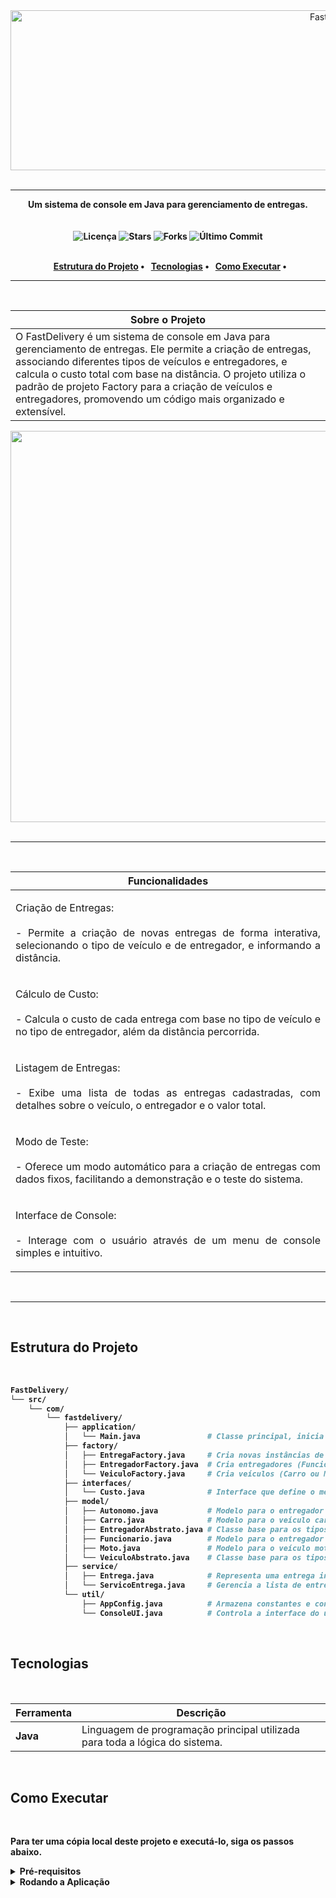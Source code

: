 <div align="center"\>
  <img width="1024" height="256" alt="FastDelivery" src="https://github.com/user-attachments/assets/c15ca463-4bd3-42aa-8a0b-67692502611d" />
</div>

<br>

-----

<div align="center"\>
  <strong>Um sistema de console em Java para gerenciamento de entregas.</strong\>
</div>

<br>
<br>

<div align="center">
  <img src="https://img.shields.io/github/license/OfAndreS/FastDelivery?style=for-the-badge" alt="Licença">
  <img src="https://img.shields.io/github/stars/OfAndreS/FastDelivery?style=for-the-badge" alt="Stars">
  <img src="https://img.shields.io/github/forks/OfAndreS/FastDelivery?style=for-the-badge" alt="Forks">
  <img src="https://img.shields.io/github/last-commit/OfAndreS/FastDelivery?style=for-the-badge" alt="Último Commit">
</div>

<br>

<p align="center">
  <a href="#estrutura-do-projeto">Estrutura do Projeto</a> •
  <a href="#tecnologias">Tecnologias</a> •
  <a href="#como-executar">Como Executar</a> •
</p>

-----

<br>

|**Sobre o Projeto**|
|-|
|O FastDelivery é um sistema de console em Java para gerenciamento de entregas. Ele permite a criação de entregas, associando diferentes tipos de veículos e entregadores, e calcula o custo total com base na distância. O projeto utiliza o padrão de projeto Factory para a criação de veículos e entregadores, promovendo um código mais organizado e extensível.|

<div align="center"\>
<img width="1361" height="626" alt="image" src="https://github.com/user-attachments/assets/b770eb65-a6f0-411f-99e2-bd6fd0eec101" />
</div>

<br>

-----

<br>

| **Funcionalidades** |
|---|
| <p align="justify">  Criação de Entregas: <br> <br> - Permite a criação de novas entregas de forma interativa, selecionando o tipo de veículo e de entregador, e informando a distância. </p> |
| <p align="justify"> Cálculo de Custo: <br> <br> - Calcula o custo de cada entrega com base no tipo de veículo e no tipo de entregador, além da distância percorrida. </p> |
| <p align="justify"> Listagem de Entregas: <br> <br> - Exibe uma lista de todas as entregas cadastradas, com detalhes sobre o veículo, o entregador e o valor total. </p> |
| <p align="justify"> Modo de Teste: <br> <br> - Oferece um modo automático para a criação de entregas com dados fixos, facilitando a demonstração e o teste do sistema. </p> |
| <p align="justify"> Interface de Console: <br> <br> - Interage com o usuário através de um menu de console simples e intuitivo. </p> |

<br>

-----

<br>

## **Estrutura do Projeto**
<br>

```bash
FastDelivery/
└── src/
    └── com/
        └── fastdelivery/
            ├── application/
            │   └── Main.java               # Classe principal, inicia a aplicação e o menu.
            ├── factory/
            │   ├── EntregaFactory.java     # Cria novas instâncias de Entrega.
            │   ├── EntregadorFactory.java  # Cria entregadores (Funcionário ou Autônomo).
            │   └── VeiculoFactory.java     # Cria veículos (Carro ou Moto).
            ├── interfaces/
            │   └── Custo.java              # Interface que define o método para calcular o frete.
            ├── model/
            │   ├── Autonomo.java           # Modelo para o entregador autônomo.
            │   ├── Carro.java              # Modelo para o veículo carro.
            │   ├── EntregadorAbstrato.java # Classe base para os tipos de entregadores.
            │   ├── Funcionario.java        # Modelo para o entregador funcionário.
            │   ├── Moto.java               # Modelo para o veículo moto.
            │   └── VeiculoAbstrato.java    # Classe base para os tipos de veículos.
            ├── service/
            │   ├── Entrega.java            # Representa uma entrega individual com veículo, entregador e distância.
            │   └── ServicoEntrega.java     # Gerencia a lista de entregas e os cálculos de custo total.
            └── util/
                ├── AppConfig.java          # Armazena constantes e configurações da aplicação.
                └── ConsoleUI.java          # Controla a interface do usuário no console.
```

<br>

## **Tecnologias**

<br>

| Ferramenta | Descrição |
|-----------|----------------------------------------------------------------|
| **Java** | Linguagem de programação principal utilizada para toda a lógica do sistema. |

<br>

## **Como Executar**

<br>

Para ter uma cópia local deste projeto e executá-lo, siga os passos abaixo.

<details>
  <summary><strong>Pré-requisitos</strong></summary>
  
  - Você vai precisar do Java Development Kit (JDK) instalado na sua máquina.
  - Você vai precisar do Git instalado na sua máquina para clonar o repositório.
  - É bom ter um editor de texto como o VS Code ou uma IDE como IntelliJ ou Eclipse.

</details>

<details>
  <summary><strong>Rodando a Aplicação</strong></summary>

<br>

1 ) **Clone o repositório:**

```bash
git clone [https://github.com/OfAndreS/FastDelivery.git](https://github.com/OfAndreS/FastDelivery.git)
````

2 ) **Navegue até o diretório `src` do projeto:**

```bash
cd FastDelivery/FastDelivery-main/src
```

3 ) **Compile todos os arquivos Java a partir do diretório `src`:**

```bash
# Para sistemas baseados em Unix (Linux, macOS)
javac $(find . -name "*.java")

# Para Windows (PowerShell)
javac (Get-ChildItem -Recurse -Filter *.java).FullName
```

4 ) **Execute a classe principal a partir do diretório `src`:**

```bash
java com.fastdelivery.application.Main
```

</details>
